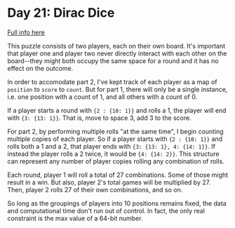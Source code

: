 # Day 21: Dirac Dice

[Full info here](https://adventofcode.com/2021/day/21)

This puzzle consists of two players, each on their own board. It's important
that player one and player two never directly interact with each other on the
board--they might both occupy the same space for a round and it has no effect
on the outcome.

In order to accomodate part 2, I've kept track of each player as a map of `position`
to `score` to `count`. But for part 1, there will only be a single instance,
i.e. one position with a count of 1, and all others with a count of 0.

If a player starts a round with `{2 : {10: 1}}` and rolls a 1, the player will end
with `{3: {13: 1}}`. That is, move to space 3, add 3 to the score.

For part 2, by performing multiple rolls "at the same time", I begin counting multiple
copies of each player. So if a player starts with `{2 : {10: 1}}` and rolls both a
1 and a 2, that player ends with `{3: {13: 1}, 4: {14: 1}}`. If instead the player rolls
a 2 twice, it would be `{4: {14: 2}}`. This structure can represent any number of
player copies rolling any combination of rolls.

Each round, player 1 will roll a total of 27 combinations. Some of those might result
in a win. But also, player 2's total games will be multiplied by 27. Then, player 2 rolls
27 of their own combinations, and so on.

So long as the groupings of players into 10 positions remains fixed, the data and
computational time don't run out of control. In fact, the only real constraint is the
max value of a 64-bit number.


